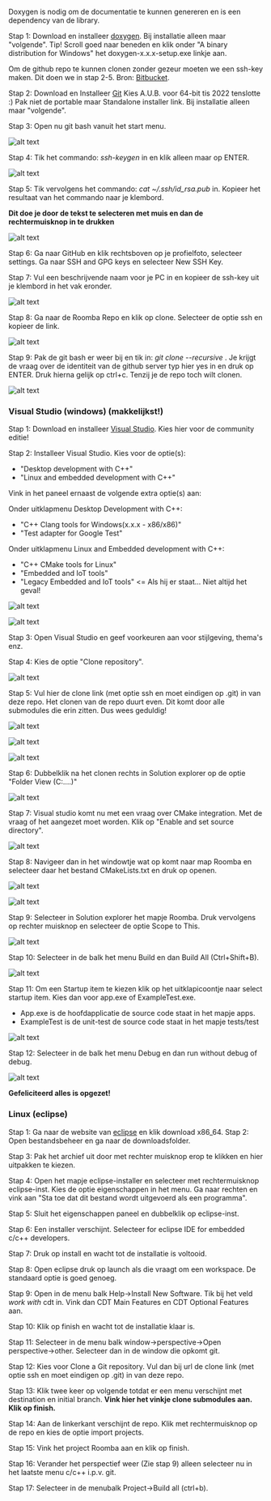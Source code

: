 

Doxygen is nodig om de documentatie te kunnen genereren en is een dependency van de library.

Stap 1: Download en installeer [doxygen](https://www.doxygen.nl/download.html).
Bij installatie alleen maar "volgende".
Tip! Scroll goed naar beneden en klik onder "A binary distribution for Windows" het doxygen-x.x.x-setup.exe linkje aan.

Om de github repo te kunnen clonen zonder gezeur moeten we een ssh-key maken. Dit doen we in stap 2-5. Bron: [Bitbucket](https://support.atlassian.com/bitbucket-cloud/docs/set-up-an-ssh-key/).

Stap 2: Download en Installeer [Git](https://git-scm.com/download/win)
Kies A.U.B. voor 64-bit tis 2022 tenslotte :)
Pak niet de portable maar Standalone installer link.
Bij installatie alleen maar "volgende".

Stap 3: Open nu git bash vanuit het start menu.

![alt text](/docs/MD//docs/MD/README_ATTR/Afbeeldingen/Git/1.png)


Stap 4: Tik het commando: *ssh-keygen* in en klik alleen maar op ENTER.

![alt text](/docs/MD/README_ATTR/Afbeeldingen/Git/2.png)

Stap 5: Tik vervolgens het commando: *cat ~/.ssh/id_rsa.pub* in.
Kopieer het resultaat van het commando naar je klembord.

**Dit doe je door de tekst te selecteren met muis en dan de rechtermuisknop in te drukken**

![alt text](/docs/MD/README_ATTR/Afbeeldingen/Git/3.png)

Stap 6: Ga naar GitHub en klik rechtsboven op je profielfoto, selecteer settings. Ga naar SSH and GPG keys en selecteer New SSH Key.

Stap 7: Vul een beschrijvende naam voor je PC in en kopieer de ssh-key uit je klembord in het vak eronder.

![alt text](/docs/MD/README_ATTR/Afbeeldingen/Git/4.png)

Stap 8: Ga naar de Roomba Repo en klik op clone. Selecteer de optie ssh en kopieer de link.

![alt text](/docs/MD/README_ATTR/Afbeeldingen/Installatie_vsstudio/4.png)

Stap 9: Pak de git bash er weer bij en tik in: *git clone <link> --recursive* . Je krijgt de vraag over de identiteit van de github server typ hier yes in en druk op ENTER. Druk hierna gelijk op ctrl+c. Tenzij je de repo toch wilt clonen.

![alt text](/docs/MD/README_ATTR/Afbeeldingen/Git/6.png)


### Visual Studio (windows) (makkelijkst!)


Stap 1: Download en installeer [Visual Studio](https://visualstudio.microsoft.com/).
Kies hier voor de community editie!

Stap 2: Installeer Visual Studio. Kies voor de optie(s):
- "Desktop development with C++"
- "Linux and embedded development with C++"

Vink in het paneel ernaast de volgende extra optie(s) aan:

Onder uitklapmenu Desktop Development with C++:
- "C++ Clang tools for Windows(x.x.x - x86/x86)"
- "Test adapter for Google Test"

Onder uitklapmenu Linux and Embedded development with C++:
- "C++ CMake tools for Linux"
- "Embedded and IoT tools"
- "Legacy Embedded and IoT tools" <= Als hij er staat... Niet altijd het geval!

![alt text](/docs/MD/README_ATTR/Afbeeldingen/Installatie_vsstudio/1.png)

![alt text](/docs/MD/README_ATTR/Afbeeldingen/Installatie_vsstudio/2.png)

Stap 3: Open Visual Studio en geef voorkeuren aan voor stijlgeving, thema's enz.

Stap 4: Kies de optie "Clone repository".

![alt text](/docs/MD/README_ATTR/Afbeeldingen/Installatie_vsstudio/3.png)

Stap 5: Vul hier de clone link (met optie ssh en moet eindigen op .git) in van deze repo.
Het clonen van de repo duurt even. Dit komt door alle submodules die erin zitten. Dus wees geduldig!

![alt text](/docs/MD/README_ATTR/Afbeeldingen/Installatie_vsstudio/4.png)

![alt text](/docs/MD/README_ATTR/Afbeeldingen/Installatie_vsstudio/3.5.png)

![alt text](/docs/MD/README_ATTR/Afbeeldingen/Clone/1.png)

Stap 6: Dubbelklik na het clonen rechts in Solution explorer op de optie "Folder View (C:\....)"

![alt text](/docs/MD/README_ATTR/Afbeeldingen/Clone/2.png)

Stap 7: Visual studio komt nu met een vraag over CMake integration. Met de vraag of het aangezet moet worden. Klik op "Enable and set source directory".

![alt text](/docs/MD/README_ATTR/Afbeeldingen/Clone/4.png)


Stap 8: Navigeer dan in het windowtje wat op komt naar map Roomba en selecteer daar het bestand CMakeLists.txt en druk op openen.

![alt text](/docs/MD/README_ATTR/Afbeeldingen/Clone/5.png)

![alt text](/docs/MD/README_ATTR/Afbeeldingen/Clone/6.png)

Stap 9: Selecteer in Solution explorer het mapje Roomba. Druk vervolgens op rechter muisknop en selecteer de optie Scope to This.

![alt text](/docs/MD/README_ATTR/Afbeeldingen/Clone/7.png)

Stap 10: Selecteer in de balk het menu Build en dan Build All (Ctrl+Shift+B).

![alt text](/docs/MD/README_ATTR/Afbeeldingen/Clone/8.png)

Stap 11: Om een Startup item te kiezen klik op het uitklapicoontje naar select startup item. Kies dan voor app.exe of ExampleTest.exe.

- App.exe is de hoofdapplicatie de source code staat in het mapje apps.
- ExampleTest is de unit-test de source code staat in het mapje tests/test

![alt text](/docs/MD/README_ATTR/Afbeeldingen/Clone/9.png)

Stap 12: Selecteer in de balk het menu Debug en dan run without debug of debug.

![alt text](/docs/MD/README_ATTR/Afbeeldingen/Clone/10.png)

**Gefeliciteerd alles is opgezet!**


### Linux (eclipse)

Stap 1: Ga naar de website van [eclipse](https://www.eclipse.org/downloads/) en klik download x86_64.
Stap 2: Open bestandsbeheer en ga naar de downloadsfolder.

Stap 3: Pak het archief uit door met rechter muisknop erop te klikken en hier uitpakken te kiezen.

Stap 4: Open het mapje eclipse-installer en selecteer met rechtermuisknop eclipse-inst. Kies de optie eigenschappen in het menu. Ga naar rechten en vink aan "Sta toe dat dit bestand wordt uitgevoerd als een programma".

Stap 5: Sluit het eigenschappen paneel en dubbelklik op eclipse-inst.

Stap 6: Een installer verschijnt. Selecteer for eclipse IDE for embedded c/c++ developers.

Stap 7: Druk op install en wacht tot de installatie is voltooid.

Stap 8: Open eclipse druk op launch als die vraagt om een workspace. De standaard optie is goed genoeg.

Stap 9: Open in de menu balk Help->Install New Software. Tik bij het veld *work with* cdt in. Vink dan CDT Main Features en CDT Optional Features aan.

Stap 10: Klik op finish en wacht tot de installatie klaar is.

Stap 11: Selecteer in de menu balk window->perspective->Open perspective->other. Selecteer dan in de window die opkomt git.

Stap 12: Kies voor Clone a Git repository. Vul dan bij url de clone link (met optie ssh en moet eindigen op .git) in van deze repo.

Stap 13: Klik twee keer op volgende totdat er een menu verschijnt met destination en initial branch. **Vink hier het vinkje clone submodules aan. Klik op finish.**

Stap 14: Aan de linkerkant verschijnt de repo. Klik met rechtermuisknop op de repo en kies de optie import projects.

Stap 15: Vink het project Roomba aan en klik op finish.

Stap 16: Verander het perspectief weer (Zie stap 9) alleen selecteer nu in het laatste menu c/c++ i.p.v. git.

Stap 17: Selecteer in de menubalk Project->Build all (ctrl+b).
